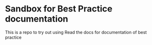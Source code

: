 # Sandbox for Best Practice documentation

This is a repo to try out using Read the docs for documentation of best practice